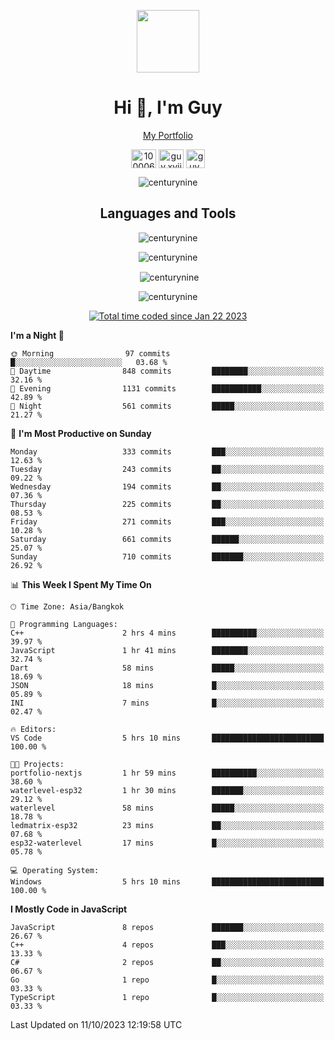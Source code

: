 
<p align="center"><a href="https://portfolio-nextjs-puce-omega.vercel.app/" traget="_blank"> <img src="https://user-images.githubusercontent.com/109062980/213915698-3e79c409-24f8-4471-a5f8-e7a842ad3a0a.gif" width="100" /> </a></p>
 
<h1 align="center">Hi 👋, I'm Guy</h1>
<p align="center"><a href="https://portfolio-nextjs-puce-omega.vercel.app/" traget="_blank"> My Portfolio </a></p>

<p align="center">
<a href="https://fb.com/100006608053988" target="blank"><img align="center" src="https://raw.githubusercontent.com/rahuldkjain/github-profile-readme-generator/master/src/images/icons/Social/facebook.svg" alt="100006608053988" height="30" width="40" /></a>
<a href="https://instagram.com/guy.xvii" target="blank"><img align="center" src="https://raw.githubusercontent.com/rahuldkjain/github-profile-readme-generator/master/src/images/icons/Social/instagram.svg" alt="guy.xvii" height="30" width="40" /></a>
<a href="mailto:lowlifeix@gmail.com" target="blank"><img align="center" src="https://user-images.githubusercontent.com/109062980/226533395-e26b601f-4b8f-456f-affd-55dc944b4149.png" alt="guy.xvii" height="30" width="30" /></a>
 
</p>

<p align="center"> <img src="https://komarev.com/ghpvc/?username=centurynine&label=Profile%20views&color=0e75b6&style=for-the-badge" alt="centurynine" /> </p>

<h2 align="center">Languages and Tools</h3>

<!-- https://skillicons.dev/ -->
<p align="center">
<img src="https://skillicons.dev/icons?i=react,nodejs,tailwind,mongodb,html,css,js,bootstrap,jquery,cloudflare,php,java,cpp,py,dart,flutter,firebase,androidstudio,git,github,linux,mysql,postman,nginx,express" alt="centurynine" /> 
</p>
 
<p align="center"><img align="center" src="https://github-readme-stats-sigma-five.vercel.app/api/top-langs?username=centurynine&show_icons=true&locale=en&layout=compact&theme=" alt="centurynine" /></p>

<p align="center">&nbsp;<img align="center" src="https://github-readme-stats-sigma-five.vercel.app/api?username=centurynine&show_icons=true&locale=en&theme=" alt="centurynine" /></p>

<p align="center"><img align="center" src="https://github-readme-streak-stats.herokuapp.com/?user=centurynine&theme=" alt="centurynine" /></p>
<p align="center">
<a href="https://wakatime.com/@9ded98d1-6308-4a11-a75a-63f31fdc4e7a"><img src="https://wakatime.com/badge/user/9ded98d1-6308-4a11-a75a-63f31fdc4e7a.svg" alt="Total time coded since Jan 22 2023" /></a>
  
<!--START_SECTION:waka-->
**I'm a Night 🦉** 

```text
🌞 Morning                97 commits          █░░░░░░░░░░░░░░░░░░░░░░░░   03.68 % 
🌆 Daytime                848 commits         ████████░░░░░░░░░░░░░░░░░   32.16 % 
🌃 Evening                1131 commits        ███████████░░░░░░░░░░░░░░   42.89 % 
🌙 Night                  561 commits         █████░░░░░░░░░░░░░░░░░░░░   21.27 % 
```
📅 **I'm Most Productive on Sunday** 

```text
Monday                   333 commits         ███░░░░░░░░░░░░░░░░░░░░░░   12.63 % 
Tuesday                  243 commits         ██░░░░░░░░░░░░░░░░░░░░░░░   09.22 % 
Wednesday                194 commits         ██░░░░░░░░░░░░░░░░░░░░░░░   07.36 % 
Thursday                 225 commits         ██░░░░░░░░░░░░░░░░░░░░░░░   08.53 % 
Friday                   271 commits         ███░░░░░░░░░░░░░░░░░░░░░░   10.28 % 
Saturday                 661 commits         ██████░░░░░░░░░░░░░░░░░░░   25.07 % 
Sunday                   710 commits         ███████░░░░░░░░░░░░░░░░░░   26.92 % 
```


📊 **This Week I Spent My Time On** 

```text
🕑︎ Time Zone: Asia/Bangkok

💬 Programming Languages: 
C++                      2 hrs 4 mins        ██████████░░░░░░░░░░░░░░░   39.97 % 
JavaScript               1 hr 41 mins        ████████░░░░░░░░░░░░░░░░░   32.74 % 
Dart                     58 mins             █████░░░░░░░░░░░░░░░░░░░░   18.69 % 
JSON                     18 mins             █░░░░░░░░░░░░░░░░░░░░░░░░   05.89 % 
INI                      7 mins              █░░░░░░░░░░░░░░░░░░░░░░░░   02.47 % 

🔥 Editors: 
VS Code                  5 hrs 10 mins       █████████████████████████   100.00 % 

🐱‍💻 Projects: 
portfolio-nextjs         1 hr 59 mins        ██████████░░░░░░░░░░░░░░░   38.60 % 
waterlevel-esp32         1 hr 30 mins        ███████░░░░░░░░░░░░░░░░░░   29.12 % 
waterlevel               58 mins             █████░░░░░░░░░░░░░░░░░░░░   18.78 % 
ledmatrix-esp32          23 mins             ██░░░░░░░░░░░░░░░░░░░░░░░   07.68 % 
esp32-waterlevel         17 mins             █░░░░░░░░░░░░░░░░░░░░░░░░   05.78 % 

💻 Operating System: 
Windows                  5 hrs 10 mins       █████████████████████████   100.00 % 
```

**I Mostly Code in JavaScript** 

```text
JavaScript               8 repos             ███████░░░░░░░░░░░░░░░░░░   26.67 % 
C++                      4 repos             ███░░░░░░░░░░░░░░░░░░░░░░   13.33 % 
C#                       2 repos             ██░░░░░░░░░░░░░░░░░░░░░░░   06.67 % 
Go                       1 repo              █░░░░░░░░░░░░░░░░░░░░░░░░   03.33 % 
TypeScript               1 repo              █░░░░░░░░░░░░░░░░░░░░░░░░   03.33 % 
```




 Last Updated on 11/10/2023 12:19:58 UTC
<!--END_SECTION:waka-->
  
</p>

